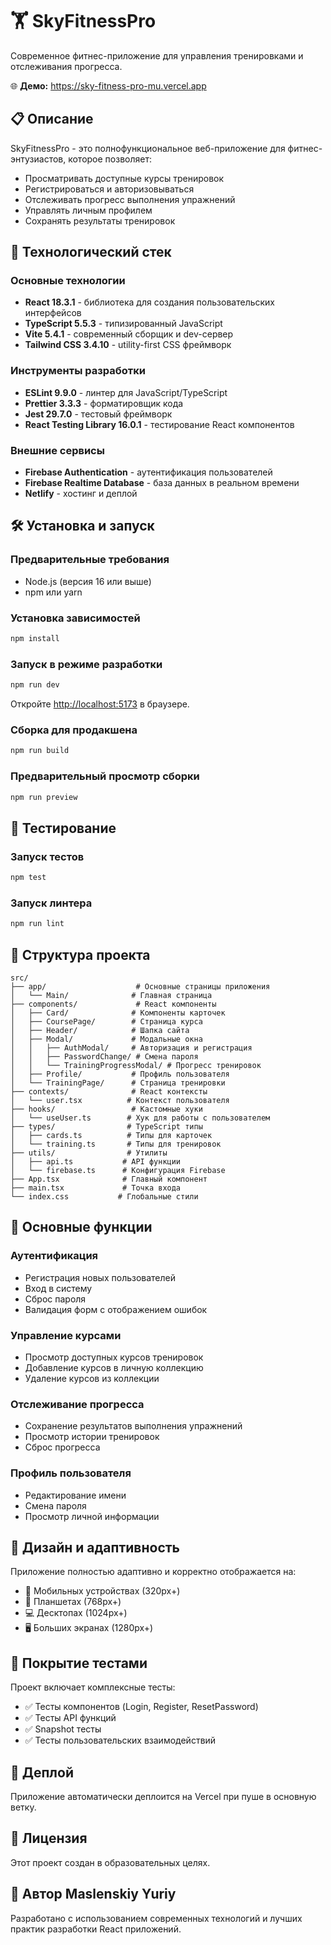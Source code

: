 # 🏋️ SkyFitnessPro

Современное фитнес-приложение для управления тренировками и отслеживания прогресса.

🌐 **Демо:** https://sky-fitness-pro-mu.vercel.app

## 📋 Описание

SkyFitnessPro - это полнофункциональное веб-приложение для фитнес-энтузиастов, которое позволяет:
- Просматривать доступные курсы тренировок
- Регистрироваться и авторизовываться
- Отслеживать прогресс выполнения упражнений
- Управлять личным профилем
- Сохранять результаты тренировок

## 🚀 Технологический стек

### Основные технологии
- **React 18.3.1** - библиотека для создания пользовательских интерфейсов
- **TypeScript 5.5.3** - типизированный JavaScript
- **Vite 5.4.1** - современный сборщик и dev-сервер
- **Tailwind CSS 3.4.10** - utility-first CSS фреймворк

### Инструменты разработки
- **ESLint 9.9.0** - линтер для JavaScript/TypeScript
- **Prettier 3.3.3** - форматировщик кода
- **Jest 29.7.0** - тестовый фреймворк
- **React Testing Library 16.0.1** - тестирование React компонентов

### Внешние сервисы
- **Firebase Authentication** - аутентификация пользователей
- **Firebase Realtime Database** - база данных в реальном времени
- **Netlify** - хостинг и деплой

## 🛠️ Установка и запуск

### Предварительные требования
- Node.js (версия 16 или выше)
- npm или yarn

### Установка зависимостей
```bash
npm install
```

### Запуск в режиме разработки
```bash
npm run dev
```
Откройте [http://localhost:5173](http://localhost:5173) в браузере.

### Сборка для продакшена
```bash
npm run build
```

### Предварительный просмотр сборки
```bash
npm run preview
```

## 🧪 Тестирование

### Запуск тестов
```bash
npm test
```

### Запуск линтера
```bash
npm run lint
```

## 📁 Структура проекта

```
src/
├── app/                    # Основные страницы приложения
│   └── Main/              # Главная страница
├── components/             # React компоненты
│   ├── Card/              # Компоненты карточек
│   ├── CoursePage/        # Страница курса
│   ├── Header/            # Шапка сайта
│   ├── Modal/             # Модальные окна
│   │   ├── AuthModal/     # Авторизация и регистрация
│   │   ├── PasswordChange/ # Смена пароля
│   │   └── TrainingProgressModal/ # Прогресс тренировок
│   ├── Profile/           # Профиль пользователя
│   └── TrainingPage/      # Страница тренировки
├── contexts/              # React контексты
│   └── user.tsx          # Контекст пользователя
├── hooks/                 # Кастомные хуки
│   └── useUser.ts        # Хук для работы с пользователем
├── types/                # TypeScript типы
│   ├── cards.ts          # Типы для карточек
│   └── training.ts       # Типы для тренировок
├── utils/                # Утилиты
│   ├── api.ts           # API функции
│   └── firebase.ts      # Конфигурация Firebase
├── App.tsx              # Главный компонент
├── main.tsx             # Точка входа
└── index.css           # Глобальные стили
```

## 🔧 Основные функции

### Аутентификация
- Регистрация новых пользователей
- Вход в систему
- Сброс пароля
- Валидация форм с отображением ошибок

### Управление курсами
- Просмотр доступных курсов тренировок
- Добавление курсов в личную коллекцию
- Удаление курсов из коллекции

### Отслеживание прогресса
- Сохранение результатов выполнения упражнений
- Просмотр истории тренировок
- Сброс прогресса

### Профиль пользователя
- Редактирование имени
- Смена пароля
- Просмотр личной информации

## 🎨 Дизайн и адаптивность

Приложение полностью адаптивно и корректно отображается на:
- 📱 Мобильных устройствах (320px+)
- 📱 Планшетах (768px+)
- 💻 Десктопах (1024px+)
- 🖥️ Больших экранах (1280px+)

## 🧪 Покрытие тестами

Проект включает комплексные тесты:
- ✅ Тесты компонентов (Login, Register, ResetPassword)
- ✅ Тесты API функций
- ✅ Snapshot тесты
- ✅ Тесты пользовательских взаимодействий

## 🚀 Деплой

Приложение автоматически деплоится на Vercel при пуше в основную ветку.

## 📝 Лицензия

Этот проект создан в образовательных целях.

## 👥 Автор Maslenskiy Yuriy

Разработано с использованием современных технологий и лучших практик разработки React приложений.
